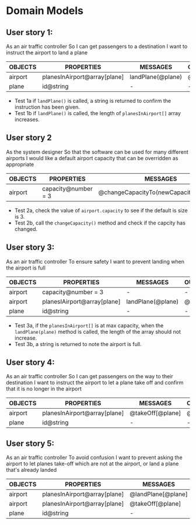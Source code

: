 
# Domain Models

## User story 1: 
As an air traffic controller
So I can get passengers to a destination
I want to instruct the airport to land a plane

| **OBJECTS** | **PROPERTIES**               | **MESSAGES**      | **OUTPUTS** |
| ----------- | ---------------------------- | ----------------- | ----------- |
| airport     | planesInAirport@array[plane] | landPlane(@plane) | @string     |
| plane       | id@string                    | -                 | -           |

- Test 1a if  `landPlane()` is called, a string is returned to confirm the instruction has been given. 
- Test 1b if `landPlane()` is called, the length of `planesInAirport[]` array increases. 

## User story 2 
As the system designer
So that the software can be used for many different airports
I would like a default airport capacity that can be overridden as appropriate

| **OBJECTS** | **PROPERTIES**      | **MESSAGES**                          | **OUTPUTS** |
| ----------- | ------------------- | ------------------------------------- | ----------- |
| airport     | capacity@number = 3 | @changeCapacityTo(newCapacity@number) | @void       |

- Test 2a, check the value of `airport.capacity` to see if the default is size is 3. 
- Test 2b, call the `changeCapacity()` method and check if the capcity has changed. 
  
## User story 3:
As an air traffic controller
To ensure safety
I want to prevent landing when the airport is full


| **OBJECTS** | **PROPERTIES**              | **MESSAGES**      | **OUTPUTS** |
| ----------- | --------------------------- | ----------------- | ----------- |
| airport     | capacity@number = 3         | -                 | -           |
| airport     | planesIAirport@array[plane] | landPlane(@plane) | @string     |
| plane       | id@string                   | -                 | -           |

- Test 3a, if the `planesInAirport[]` is at max capacity, when the `landPlane(plane)` method is called, the length of the array should not increase.
- Test 3b, a string is returned to note the airport is full.

## User story 4:
As an air traffic controller
So I can get passengers on the way to their destination
I want to instruct the airport to let a plane take off and confirm that it is no longer in the airport

| **OBJECTS** | **PROPERTIES**               | **MESSAGES**     | **OUTPUTS** |
| ----------- | ---------------------------- | ---------------- | ----------- |
| airport     | planesInAirport@array[plane] | @takeOff[@plane] | @bool       |
| plane       | id@string                    | -                | -           |



## User story 5: 
As an air traffic controller
To avoid confusion
I want to prevent asking the airport to let planes take-off which are not at the airport, or land a plane that's already landed 

| **OBJECTS** | **PROPERTIES**               | **MESSAGES**       | **OUTPUTS** |
| ----------- | ---------------------------- | ------------------ | ----------- |
| airport     | planesInAirport@array[plane] | @landPlane[@plane] | @bool       |
| airport     | planesInAirport@array[plane] | @takeOff[@plane]   | @bool       |
| plane       | id@string                    | -                  | -           |


